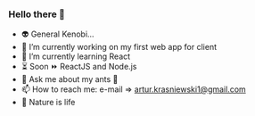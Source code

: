 ### Hello there 👋

- :alien: General Kenobi...
- 🔭 I’m currently working on my first web app for client
- 🌱 I’m currently learning React
- :hourglass_flowing_sand: Soon :fast_forward: ReactJS and Node.js 
- 💬 Ask me about my ants :ant: 
- 📫 How to reach me: e-mail => artur.krasniewski1@gmail.com
- :deciduous_tree: Nature is life 
